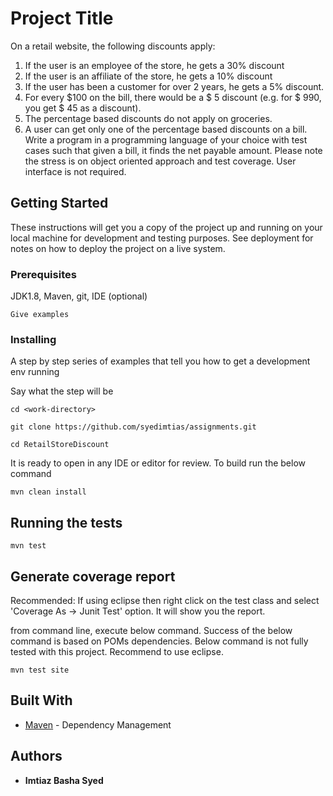 # Project Title

On a retail website, the following discounts apply:
1. If the user is an employee of the store, he gets a 30% discount
2. If the user is an affiliate of the store, he gets a 10% discount
3. If the user has been a customer for over 2 years, he gets a 5% discount.
4. For every $100 on the bill, there would be a $ 5 discount (e.g. for $ 990, you get $ 45
as a discount).
5. The percentage based discounts do not apply on groceries.
6. A user can get only one of the percentage based discounts on a bill.
Write a program in a programming language of your choice with test cases such that given a
bill, it finds the net payable amount. Please note the stress is on object oriented approach
and test coverage. User interface is not required.

## Getting Started

These instructions will get you a copy of the project up and running on your local machine for development and testing purposes. See deployment for notes on how to deploy the project on a live system.

### Prerequisites

JDK1.8, Maven, git, IDE (optional)

```
Give examples
```

### Installing

A step by step series of examples that tell you how to get a development env running

Say what the step will be

```
cd <work-directory>

git clone https://github.com/syedimtias/assignments.git

cd RetailStoreDiscount

```

It is ready to open in any IDE or editor for review. To build run the below command

```
mvn clean install

```

## Running the tests

```
mvn test

```

## Generate coverage report

Recommended: If using eclipse then right click on the test class and select 'Coverage As -> Junit Test' option. It will show you the report.

from command line, execute below command. Success of the below command is based on POMs dependencies. Below command is not fully tested with this project. Recommend to use eclipse.

```
mvn test site

```

## Built With


* [Maven](https://maven.apache.org/) - Dependency Management


## Authors

* **Imtiaz Basha Syed**

